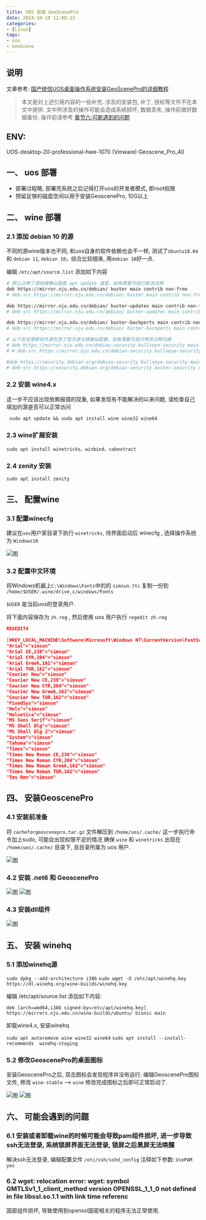 ```yaml
---
title: UOS 安装 GeoScenePro
date: 2024-10-10 11:08:13
categories: 
- [Linux]
tags: 
- uos
- GeoScene
---
```


## 说明

文章参考: [国产统信UOS桌面操作系统安装GeoScenePro的详细教程](https://blog.csdn.net/Xxy9426/article/details/138278512)

> 本文是对上述引用内容的一些补充. 
> 涉及的安装包, 补丁, 授权等文件不在本文中提供.	
> 文中所涉及的操作可能会造成系统损坏, 数据丢失, 操作前做好数据备份.
> 操作前请参考 [章节六:可能遇到的问题](#六、-可能会遇到的问题)

## ENV:

UOS-desktop-20-professional-hwe-1070 (Vmware)
Geoscene_Pro_40


## 一、 uos 部署

- 部署过程略, 部署完系统之后记得打开uos的开发者模式, 即root权限
- 预留足够的磁盘空间以用于安装GeoscenePro, 10G以上


## 二、 wine 部署


### 2.1 添加 debian 10 的源

不同的源wine版本也不同, 和uos自身的软件依赖也会不一样, 测试了`Ubuntu18.04` 和 `debian 11`, `debian 10`，综合比较细来, 用`debian 10`好一点.


编辑 `/etc/apt/source.list` 添加如下内容

``` bash
# 默认注释了源码镜像以提高 apt update 速度，如有需要可自行取消注释
deb https://mirror.nju.edu.cn/debian/ buster main contrib non-free
# deb-src https://mirror.nju.edu.cn/debian/ buster main contrib non-free

deb https://mirror.nju.edu.cn/debian/ buster-updates main contrib non-free
# deb-src https://mirror.nju.edu.cn/debian/ buster-updates main contrib non-free

deb https://mirror.nju.edu.cn/debian/ buster-backports main contrib non-free
# deb-src https://mirror.nju.edu.cn/debian/ buster-backports main contrib non-free

# 以下安全更新软件源包含了官方源与镜像站配置，如有需要可自行修改注释切换
# deb https://mirror.nju.edu.cn/debian-security bullseye-security main contrib non-free
# # deb-src https://mirror.nju.edu.cn/debian-security bullseye-security main contrib non-free

#deb https://security.debian.org/debian-security bullseye-security main contrib non-free
# deb-src https://security.debian.org/debian-security buster-security main contrib non-free
```

### 2.2 安装 wine4.x

这一步不应该出现依赖报错的现象, 如果发现有不能解决的以来问题, 请检查自己填加的源是否可以正常访问

` sudo apt update && sudo apt install wine wine32 wine64`

### 2.3 wine扩展安装

` sudo apt install winetricks、winbind、cabextract `

### 2.4 zenity 安装

` sudo apt install zenity `


## 三、 配置wine


### 3.1 配置winecfg

建议在`uos`用户家目录下执行 `winetricks`, 待界面启动后 winecfg , 选择操作系统为 `Windows10`

![图](/images/101.InstallationOfGeoscenePro.md.01.png)
	

### 3.2 配置中文环境

将Windows机器上`C:\Windows\Fonts`中的的 `simsun.ttc` 复制一份到 `/home/$USER/.wine/drive_c/windows/Fonts`

`$USER` 是当前uos的登录用户.


将下面内容保存为 `zh.reg` , 然后使用 uos 用户执行 `regedit zh.reg`
``` json
REGEDIT4
 
[HKEY_LOCAL_MACHINE\Software\Microsoft\Windows NT\CurrentVersion\FontSubstitutes]
"Arial"="simsun"
"Arial CE,238"="simsun"
"Arial CYR,204"="simsun"
"Arial Greek,161"="simsun"
"Arial TUR,162"="simsun"
"Courier New"="simsun"
"Courier New CE,238"="simsun"
"Courier New CYR,204"="simsun"
"Courier New Greek,161"="simsun"
"Courier New TUR,162"="simsun"
"FixedSys"="simsun"
"Helv"="simsun"
"Helvetica"="simsun"
"MS Sans Serif"="simsun"
"MS Shell Dlg"="simsun"
"MS Shell Dlg 2"="simsun"
"System"="simsun"
"Tahoma"="simsun"
"Times"="simsun"
"Times New Roman CE,238"="simsun"
"Times New Roman CYR,204"="simsun"
"Times New Roman Greek,161"="simsun"
"Times New Roman TUR,162"="simsun"
"Tms Rmn"="simsun"
```


## 四、 安装GeoscenePro

### 4.1 安装前准备

将 `cacheforgeoscenepro.tar.gz` 文件解压到 `/home/uos/.cache/` 这一步执行命令加上sudo, 可能会出现权限不足的情况
确保 `wine` 和 `winetricks` 出现在 `/home/uos/.cache/` 目录下, 且目录所属为 uos 用户.

![图](/images/101.InstallationOfGeoscenePro.md.02.png)


### 4.2 安装 .net6 和 GeoscenePro


![图](/images/101.InstallationOfGeoscenePro.md.03.png)
![图](/images/101.InstallationOfGeoscenePro.md.04.png)

### 4.3 安装dll组件

![图](/images/101.InstallationOfGeoscenePro.md.05.png)


## 五、 安装 winehq

### 5.1 添加winehq源

`sudo dpkg --add-architecture i386`
`sudo wget -O /etc/apt/winehq.key https://dl.winehq.org/wine-builds/winehq.key`

编辑 /etc/apt/source.list 添加如下内容:

`deb [arch=amd64,i386 signed-by=/etc/apt/winehq.key] https://mirrors.nju.edu.cn/wine-builds/ubuntu/ bionic main`

卸载wine4.x, 安装winehq

`sudo apt autoremove wine wine32 wine64`
`sudo apt install --install-recommends  winehq-staging`


### 5.2 修改GeoscenePro的桌面图标

安装GeoscenePro之后, 双击图标会发现程序并没有运行.
编辑GeoscenePro图标文件, 修改 `wine-stable` --> `wine`
修改完成图标之后即可正常启动了.

![图](/images/101.InstallationOfGeoscenePro.md.08.png)
![图](/images/101.InstallationOfGeoscenePro.md.09.png)



## 六、 可能会遇到的问题

### 6.1 安装或者卸载wine的时候可能会导致pam组件损坏, 进一步导致ssh无法登录, 系统锁屏界面无法登录, 锁屏之后黑屏无法唤醒

解决ssh无法登录, 编辑配置文件 `/etc/ssh/sshd_config` 注释如下参数:
`UsePAM yes`


### 6.2 wget: relocation error: wget: symbol GMTLSv1_1_client_method version OPENSSL_1_1_0 not defined in file libssl.so.1.1 with link time referenc

国密组件损坏, 导致使用到openssl国密相关的程序无法正常使用.